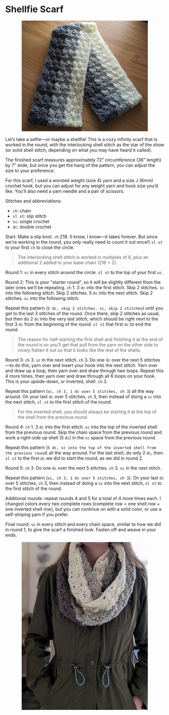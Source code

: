 # Shellfie Scarf

<p align="center"><img src="https://github.com/technically-tracy/crochet-patterns/blob/main/images/shellfie-scarf.jpg" alt="scarf" width="400"/></p>

Let’s take a selfie—or maybe a shellfie! This is a cozy infinity scarf that is worked in the round, with the interlocking shell stitch as the star of the show (or solid shell stitch, depending on what you may have heard it called). 

The finished scarf measures approximately 72” circumference (36” length) by 7” wide, but once you get the hang of the pattern, you can adjust the size to your preference.

For this scarf, I used a worsted weight (size 4) yarn and a size J (6mm) crochet hook, but you can adjust for any weight yarn and hook size you’d like. You’ll also need a yarn needle and a pair of scissors.

Stitches and abbreviations:
-   `ch`: chain
-   `sl st`: slip stitch
-   `sc`: single crochet
-   `dc`: double crochet

Start: Make a slip knot. `ch` 218. (I know, I know—it takes forever. But since we're working in the round, you only really need to count it out once!) `sl st` to your first `ch` to close the circle.

> The interlocking shell stitch is worked in multiples of 6, plus an additional 2 added to your base chain (216 + 2). 

Round 1: `sc` in every stitch around the circle. `sl st` to the top of your first `sc`.

Round 2: This is your "starter round", so it will be slightly different from the later ones we'll be repeating. `ch` 1. 3 `dc` into the first stitch. Skip 2 stitches. `sc` into the following stitch. Skip 2 stitches. 5 `dc` into the next stitch. Skip 2 stitches. `sc` into the following stitch.

Repeat this pattern (`5 dc, skip 2 stitches, sc, skip 2 stitches`) until you get to the last 3 stitches of the round. Once there, skip 2 stitches as usual, but then do 2 `dc` into the very last stitch, which should be right next to the first 3 `dc` from the beginning of the round. `sl st` that first `dc` to end the round.

> The reason for half-starting the first shell and finishing it at the end of the round is so you’ll get that pull from the yarn on the other side to nicely flatten it out so that it looks like the rest of the shells.

Round 3: `ch` 3. `sc` in the next stitch. `ch` 3. Do one `dc` over the next 5 stitches—to do this, yarn over and insert your hook into the next stitch. Yarn over and draw up a loop, then yarn over and draw through two loops. Repeat this 4 more times, then yarn over and draw through all 6 loops on your hook. This is your upside-down, or inverted, shell. `ch` 3.

Repeat this pattern (`sc, ch 3, 1 dc over 5 stitches, ch 3`) all the way around. On your last `dc` over 5 stitches, `ch` 3, then instead of doing a `sc` into the next stitch, `sl st` to the first stitch of the round.

> For the inverted shell, you should always be starting it at the top of the shell from the previous round.

Round 4: `ch` 1. 3 `dc` into the first stitch. `sc` into the top of the inverted shell from the previous round. Skip the chain space from the previous round and work a right-side up shell (5 `dc`) in the `sc` space from the previous round.

Repeat this pattern (`5 dc, sc into the top of the inverted shell from the previous round`) all the way around. For the last shell, do only 2 `dc`, then `sl st` to the first `dc` we did to start the round, as we did in round 2.

Round 5: `ch` 3. Do one `dc` over the next 5 stitches. `ch` 3. `sc` in the next stitch.

Repeat this pattern (`sc, ch 3, 1 dc over 5 stitches, ch 3`). On your last `dc` over 5 stitches, `ch` 3, then instead of doing a `sc` into the next stitch, `sl st` to the first stitch of the round.

Additional rounds: repeat rounds 4 and 5 for a total of 4 more times each. I changed colors every two complete rows (complete row = one shell row + one inverted shell row), but you can continue on with a solid color, or use a self-striping yarn if you prefer.

Final round: `sc` in every stitch and every chain space, similar to how we did in round 1, to give the scarf a finished look. Fasten off and weave in your ends.

<p align="center"><img src="https://github.com/technically-tracy/crochet-patterns/blob/main/images/shellfie-scarf-wear.jpg" alt="model" width="400"/></p>

